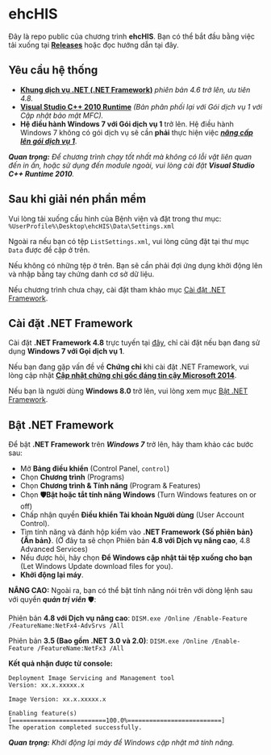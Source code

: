 # ehcHIS
Đây là repo public của chương trình **ehcHIS**. Bạn có thể bắt đầu bằng việc tải xuống tại **[Releases](https://github.com/ngocna1409/ehc_public/releases)** hoặc đọc hướng dẫn tại đây.

## Yêu cầu hệ thống
- [**Khung dịch vụ .NET (.NET Framework)**](https://go.microsoft.com/fwlink/?LinkId=2085155) _phiên bản 4.6 trở lên, ưu tiên 4.8._
- [**Visual Studio C++ 2010 Runtime**](https://www.microsoft.com/en-us/download/details.aspx?id=26999) _(Bản phân phối lại với Gói dịch vụ 1 với Cập nhật bảo mật MFC)._
- **Hệ điều hành Windows 7 với Gói dịch vụ 1** trở lên. Hệ điều hành Windows 7 không có gói dịch vụ sẽ cần **phải** thực hiện việc [_**nâng cấp lên gói dịch vụ 1**_](https://support.microsoft.com/vi-vn/topic/information-about-service-pack-1-for-windows-7-and-for-windows-server-2008-r2-df044624-55b8-3a97-de80-5d99cb689063).

_**Quan trọng:** Để chương trình chạy tốt nhất mà không có lỗi vặt liên quan đến in ấn, hoặc sử dụng đến module ngoài, vui lòng cài đặt **_Visual Studio C++ Runtime 2010_**._

## Sau khi giải nén phần mềm

Vui lòng tải xuống cấu hình của Bệnh viện và đặt trong thư mục: `%UserProfile%\Desktop\ehcHIS\Data\Settings.xml`

Ngoài ra nếu bạn có tệp `ListSettings.xml`, vui lòng cũng đặt tại thư mục `Data` được đề cập ở trên.

Nếu không có những tệp ở trên. Bạn sẽ cần phải đợi ứng dụng khởi động lên và nhập bằng tay chứng danh cơ sở dữ liệu.

Nếu chương trình chưa chạy, cài đặt tham khảo mục [Cài đặt .NET Framework](#tham%20kh%E1%BA%A3o%20m%E1%BB%A5c-,C%C3%A0i%20%C4%91%E1%BA%B7t%20.NET%20Framework,-.).

## Cài đặt .NET Framework

Cài đặt **.NET Framework 4.8** trực tuyến tại [đây](https://go.microsoft.com/fwlink/?LinkId=2085155), chỉ cài đặt nếu bạn đang sử dụng **Windows 7 với Gọi dịch vụ 1**.

Nếu bạn đang gặp vấn đề về **Chứng chỉ** khi cài đặt .NET Framework, vui lòng cập nhật [**Cập nhật chứng chỉ gốc đáng tin cậy Microsoft 2014**](https://support.microsoft.com/vi-vn/topic/support-for-urgent-trusted-root-updates-for-windows-root-certificate-program-in-windows-a4ac4d6c-7c62-3b6e-dfd2-377982bf3ea5).

Nếu bạn là người dùng **Windows 8.0** trở lên, vui lòng xem mục [Bật .NET Framework](#l%C3%B2ng%20xem%20m%E1%BB%A5c-,B%E1%BA%ADt%20.NET%20Framework,-.).

## Bật .NET Framework

Để bật **.NET Framework** trên **_Windows 7_** trở lên, hãy tham khảo các bước sau:

- Mở **Bảng điều khiển** (Control Panel, `control`)
- Chọn **Chương trình** (Programs)
- Chọn  **Chương trình & Tính năng** (Program & Features)
- Chọn **🛡️Bật hoặc tắt tính năng Windows** (Turn Windows features on or off)
- Chấp nhận quyền **Điều khiển Tài khoản Người dùng** (User Account Control).
- Tìm tính năng và đánh hộp kiểm vào **.NET Framework {Số phiên bản} {Ấn bản}**. (Ở đây ta sẽ chọn Phiên bản **4.8 với Dịch vụ nâng cao**, 4.8 Advanced Services)
- Nếu được hỏi, hãy chọn **Để Windows cập nhật tải tệp xuống cho bạn** (Let Windows Update download files for you).
- **Khởi động lại máy**.

**NÂNG CAO:** Ngoài ra, bạn có thể bật tính năng nói trên với dòng lệnh sau với quyền _**quản trị viên**_ 🛡️:

Phiên bản **4.8 với Dịch vụ nâng cao**:
`DISM.exe /Online /Enable-Feature /FeatureName:NetFx4-AdvSrvs /All`

Phiên bản **3.5 (Bao gồm .NET 3.0 và 2.0)**:
`DISM.exe /Online /Enable-Feature /FeatureName:NetFx3 /All`

**Kết quả nhận được từ console:**

```
Deployment Image Servicing and Management tool
Version: xx.x.xxxxx.x

Image Version: xx.x.xxxxx.x

Enabling feature(s)
[==========================100.0%==========================]
The operation completed successfully.
```

_**Quan trọng:** Khởi động lại máy để Windows cập nhật mở tính năng._
